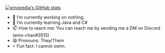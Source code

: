 [![emopedia's GitHub stats](https://github-readme-stats.vercel.app/api?username=emopedia)](https://github.com/anuraghazra/github-readme-stats)

- 🔭 I’m currently working on nothing.
- 🌱 I’m currently learning Java and C#
- 📫 How to reach me: You can reach me by sending me a DM on Discord (emo-chan#3515)
- 😄 Pronouns: They/Them
- ⚡ Fun fact: I cannot swim.


